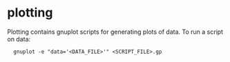 # plotting #

Plotting contains gnuplot scripts for generating plots of data. To run a script
on data:

```
  gnuplot -e "data='<DATA_FILE>'" <SCRIPT_FILE>.gp
```
